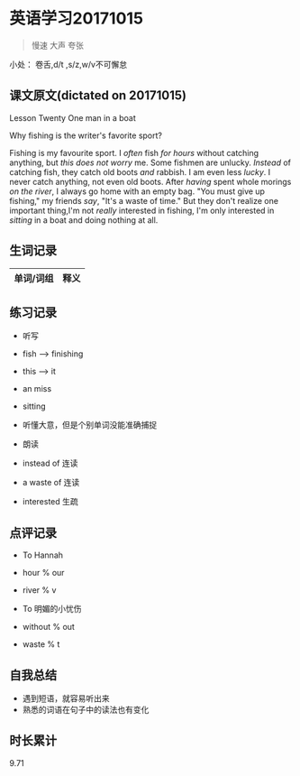 # 英语学习20171015

> 慢速 大声 夸张

小处： 卷舌,d/t ,s/z,w/v不可懈怠

## 课文原文(dictated on 20171015)

Lesson Twenty  One man in a boat

Why fishing is the writer's favorite sport?

Fishing is my favourite sport.
I _often_ fish _for hours_ without catching anything, but _this_ _does not worry_ me.
Some fishmen are unlucky.
_Instead_ of catching fish, they catch old boots _and_ rabbish.
I am even less _lucky_.
I never catch anything, not even old boots.
After _having_ spent whole morings _on the river_, I always go home with an empty bag.
"You must give up fishing," my friends _say_, "It's a waste of time."
But they don't realize one important thing,I'm not _really_ interested in fishing, I'm only interested in _sitting_ in a boat and doing nothing at all.

## 生词记录
| 单词/词组 | 释义   |
| :---- | :--- |

## 练习记录
* 听写
 * fish --> finishing
 * this --> it
 * an  miss
 * sitting  
 * 听懂大意，但是个别单词没能准确捕捉

* 朗读
 * instead of 连读
 * a waste of 连读 
 * interested 生疏

## 点评记录
* To Hannah
 * hour % our  
 * river % v

* To 明媚的小忧伤
 * without % out
 * waste % t  

## 自我总结
* 遇到短语，就容易听出来
* 熟悉的词语在句子中的读法也有变化

## 时长累计
9.71
